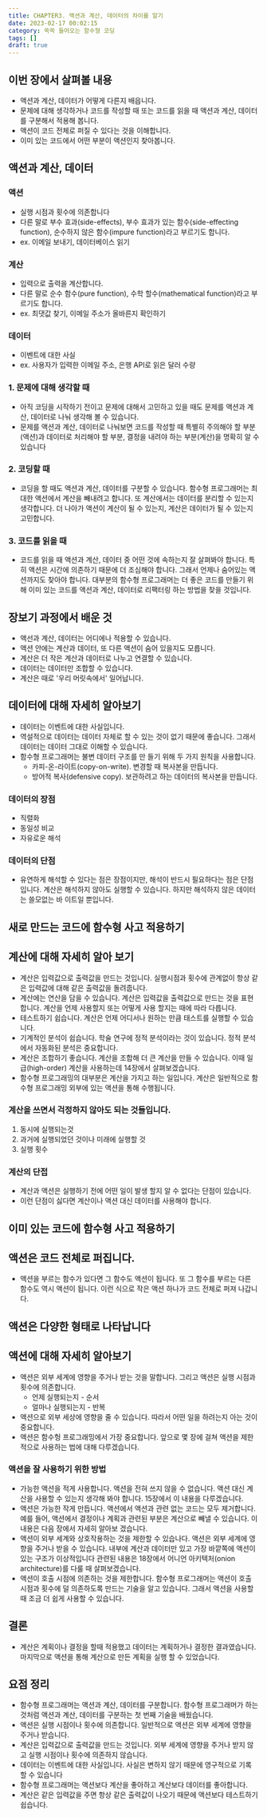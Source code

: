 ```yaml
---
title: CHAPTER3. 액션과 계산, 데이터의 차이를 알기
date: 2023-02-17 00:02:15
category: 쏙쏙 들어오는 함수형 코딩
tags: []
draft: true
---
```


## 이번 장에서 살펴볼 내용

- 액션과 계산, 데이터가 어떻게 다른지 배읍니다.
- 문제에 대해 생각하거나 코드를 작성할 때 또는 코드를 읽을 때 액션과 계산, 데이터를 구분해서 적용해 봅니다.
- 액션이 코드 전체로 퍼질 수 있다는 것을 이해합니다.
- 이미 있는 코드에서 어떤 부분이 액션인지 찾아봅니다.

## 액션과 계산, 데이터

### 액션

- 실행 시점과 횟수에 의존합니다
- 다른 말로 부수 효과(side-effects), 부수 효과가 있는 함수(side-effecting function), 순수하지 않은 함수(impure function)라고 부르기도 합니다.
- ex. 이메일 보내기, 데이터베이스 읽기

### 계산

- 입력으로 출력을 계산합니다.
- 다른 말로 순수 함수(pure function), 수학 할수(mathematical function)라고 부르기도 합니다.
- ex. 최댓값 찾기, 이메일 주소가 올바른지 확인하기

### 데이터

- 이벤트에 대한 사실
- ex. 사용자가 입력한 이메일 주소, 은행 API로 읽은 달러 수량

### 1. 문제에 대해 생각할 때

- 아직 코딩을 시작하기 전이고 문제에 대해서 고민하고 있을 때도 문제를 액션과 계산, 데이터로 나눠 생각해 볼 수 있습니다.
- 문제를 액션과 계산, 데이터로 나눠보면 코드를 작성할 때 특별히 주의해야 할 부분(액션)과 데이터로 처리해야 할 부분, 결정을 내려야 하는 부분(계산)을 명확히 알 수 있습니다

### 2. 코딩할 때

- 코딩을 할 때도 액션과 계산, 데이터를 구분할 수 있습니다. 함수형 프로그래머는 최대한 액션에서 계산을 빼내려고 합니다. 또 계산에서는 데이터를 분리할 수 있는지 생각합니다. 더 나아가 액션이 계산이 될 수 있는지, 계산은 데이터가 될 수 있는지 고민합니다.

### 3. 코드를 읽을 때

- 코드를 읽을 때 액션과 계산, 데이터 중 어떤 것에 속하는지 잘 살펴봐야 합니다. 특히 액션은 시간에 의존하기 때문에 더 조심해야 합니다. 그래서 언제나 숨어있는 액션까지도 찾아야 합니다. 대부분의 함수형 프로그래머는 더 좋은 코드를 만들기 위해 이미 있는 코드를 액션과 계산, 데이터로 리팩터링 하는 방법을 찾을 것입니다.

## 장보기 과정에서 배운 것

- 액선과 계산, 데이터는 어디에나 적용할 수 있습니다.
- 액션 안에는 계산과 데이터, 또 다른 액션이 숨어 있을지도 모릅니다.
- 계산은 더 작은 계산과 데이터로 나누고 연결할 수 있습니다.
- 데이터는 데이터만 조합할 수 있습니다.
- 계산은 때로 '우리 머릿속에서' 일어납니다.

## 데이터에 대해 자세히 알아보기

- 데이터는 이벤트에 대한 사실입니다.
- 역설적으로 데이터는 데이터 자체로 할 수 있는 것이 없기 때문에 좋습니다. 그래서 데이터는 데이터 그대로 이해할 수 있습니다.
- 함수형 프로그래머는 불변 데이터 구조를 만 들기 위해 두 가지 원칙을 사용합니다.
  - 카피-온-라이트(copy-on-write). 변경할 때 복사본을 만듭니다.
  - 방어적 복사(defensive copy). 보관하려고 하는 데이터의 복사본을 만듭니다.

### 데이터의 장점

- 직렬화
- 동일성 비교
- 자유로운 해석

### 데이터의 단점

- 유연하게 해석할 수 있다는 점은 장점이지만, 해석이 반드시 필요하다는 점은 단점입니다. 계산은 해석하지 않아도 실행할 수 있습니다. 하지만 해석하지 않은 데이터는 쓸모없는 바 이트일 뿐입니다.

## 새로 만드는 코드에 함수형 사고 적용하기

## 계산에 대해 자세히 알아 보기

- 계산은 입력값으로 출력값을 만드는 것입니다. 실행시점과 횟수에 관계없이 항상 같은 입력값에 대해 같은 출력값을 돌려줍니다.
- 계산에는 연산을 담을 수 있습니다. 계산은 입력값을 출력값으로 만드는 것을 표현합니다. 계산을 언제 사용할지 또는 어떻게 사용 할지는 때에 따라 다릅니다.
- 테스트하기 쉽습니다. 계산은 언제 어디서나 원하는 만큼 태스트를 실행할 수 있습니다.
- 기계적인 분석이 쉽습니다. 학술 연구에 정적 분석이라는 것이 있습니다. 정적 분석에서 자동화된 분석은 중요합니다.
- 계산은 조합하기 좋습니다. 계산을 조합해 더 큰 계산을 만들 수 있습니다. 이때 일급(high-order) 계산을 사용하는데 14장에서 살펴보겠습니다.
- 함수형 프로그래밍의 대부분은 계산을 가지고 하는 일입니다. 계산은 일반적으로 함수형 프로그래밍 외부에 있는 액션을 통해 수행됩니다.

### 계산을 쓰면서 걱정하지 않아도 되는 것들입니다.

1. 동시에 실행되는것
2. 과거에 실행되었던 것이나 미래에 실행할 것
3. 실행 횟수

### 계산의 단접

- 계산과 액션은 실행하기 전에 어떤 일이 발생 할지 알 수 없다는 단점이 있습니다.
- 이런 단점이 싫다면 계산이나 액션 대신 데이터를 사용해야 합니다.

## 이미 있는 코드에 함수형 사고 적용하기

## 액션은 코드 전체로 퍼집니다.

- 액션을 부르는 함수가 있다면 그 함수도 액션이 됩니다. 또 그 함수를 부르는 다른 함수도 역시 액션이 됩니다. 이런 식으로 작은 액션 하나가 코드 전체로 퍼져 나갑니다.

## 액션은 다양한 형태로 나타납니다

## 액션에 대해 자세히 알아보기

- 액션은 외부 세계에 영향을 주거나 받는 것을 말합니다. 그리고 액션은 실행 시점과 횟수에 의존합니다.
  - 언제 실행되는지 - 순서
  - 얼마나 실행되는지 - 반복
- 액션으로 외부 세상에 영향을 줄 수 있습니다. 따라서 어떤 일을 하려는지 아는 것이 중요합니다.
- 액션은 함수헝 프로그래밍에서 가장 중요합니다. 앞으로 몇 장에 걸쳐 액션을 제한적으로 사용하는 법에 대해 다루겠습니다.

### 액션을 잘 사용하기 위한 방법

- 가능한 액션을 적게 사용합니다. 액션을 전혀 쓰지 않을 수 없습니다. 액션 대신 계산을 사용할 수 있는지 생각해 봐야 합니다. 15장에서 이 내용을 다루겠습니다.
- 액션은 가능한 작게 만듭니다. 액션에서 액션과 관련 없는 코드는 모두 제거합니다. 예를 들어, 액션에서 결정이나 계획과 관련된 부분은 계산으로 빼낼 수 있습니다. 이 내용은 다음 장에서 자세히 알아보 겠습니다.
- 액션이 외부 세계와 상호작용하는 것을 제한할 수 있습나다. 액션은 외부 세계에 영향을 주거나 받을 수 있습니다. 내부에 계산과 데이터만 있고 가장 바깥쪽에 액션이 있는 구조가 이상적입니다 관련된 내용은 18장에서 어니언 아키텍처(onion architecture)를 다룰 때 살펴보겠습니다.
- 액션이 호출 시점에 의존하는 것을 제한합니다. 함수형 프로그래머는 액션이 호출 시점과 횟수에 덜 의존하도록 만드는 기술을 알고 있습니다. 그래서 액션을 사용할 때 조금 더 쉽게 사용할 수 있습니다.

## 결론

- 계산은 계획이나 결정을 할때 적용했고 데이터는 계획하거나 결정한 결과였습니다. 마지막으로 액션을 통해 계산으로 만든 계획을 실행 할 수 있었습니다.

## 요점 정리

- 함수형 프로그래머는 액션과 계산, 데이터를 구분합니다. 함수형 프로그래머가 하는 것처럼 액션과 계산, 데이터를 구분하는 첫 번째 기술을 배웠습니다.
- 액션은 실행 시점이나 횟수에 의존합니다. 일반적으로 액션은 외부 세계에 영향을 주거나 받습니다.
- 계산은 입력값으로 출력값을 만드는 것입니다. 외부 세계에 영향을 주거나 받지 않고 실행 시점이나 횟수에 의존하지 않습니다.
- 데이터는 이벤트에 대한 사실입니다. 사실은 변하지 않기 때문에 영구적으로 기록 할 수 있습니다
- 함수형 프로그래머는 액션보다 계산을 좋아하고 계산보다 데이터를 좋아합니다.
- 계산은 같은 입력값을 주면 항상 같은 출력값이 나오기 때문에 액션보다 테스트하기 쉽습니다.
